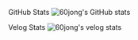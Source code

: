 GitHub Stats
![60jong's GitHub stats](https://github-readme-stats.vercel.app/api?username=60jong&show_icon=true&theme=kacho_ga)

Velog Stats
![60jong's velog stats](https://post-stat-view.60jong.site/api/v1/velog-stats?username=rudwhd515&show_visitors=true)
<!--
**60jong/60jong** is a ✨ _special_ ✨ repository because its `README.md` (this file) appears on your GitHub profile.

Here are some ideas to get you started:

- 🔭 I’m currently working on ...
- 🌱 I’m currently learning ...
- 👯 I’m looking to collaborate on ...
- 🤔 I’m looking for help with ...
- 💬 Ask me about ...
- 📫 How to reach me: ...
- 😄 Pronouns: ...
- ⚡ Fun fact: ...
-->
